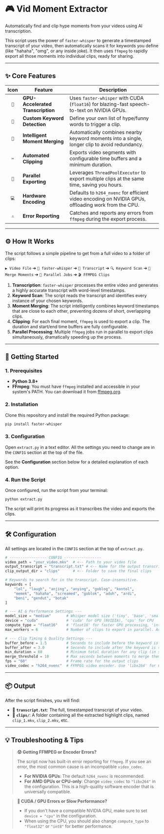 # 🎮 Vid Moment Extractor

Automatically find and clip hype moments from your videos using AI transcription.

This script uses the power of `faster-whisper` to generate a timestamped transcript of your video, then automatically scans it for keywords you define (like "hahaha", "omg", or any inside joke). It then uses `ffmpeg` to rapidly export all those moments into individual clips, ready for sharing.

---

## ✨ Core Features

| Icon | Feature | Description |
| :--: | --------------------------- | ------------------------------------------------------------------------------------------------- |
| `🚀` | **GPU-Accelerated Transcription** | Uses `faster-whisper` with CUDA (`float16`) for blazing-fast speech-to-text on NVIDIA GPUs. |
| `🎯` | **Custom Keyword Detection** | Define your own list of hype/funny words to trigger a clip. |
| `🤝` | **Intelligent Moment Merging** | Automatically combines nearby keyword moments into a single, longer clip to avoid redundancy. |
| `✂️` | **Automated Clipping** | Exports video segments with configurable time buffers and a minimum duration. |
| `🧵` | **Parallel Exporting** | Leverages `ThreadPoolExecutor` to export multiple clips at the same time, saving you hours. |
| `💻` | **Hardware Encoding** | Defaults to `h264_nvenc` for efficient video encoding on NVIDIA GPUs, offloading work from the CPU. |
| `⚠️` | **Error Reporting** | Catches and reports any errors from `ffmpeg` during the export process. |

---

## ⚙️ How It Works

The script follows a simple pipeline to get from a full video to a folder of clips:

`▶️ Video File` ➔ `🧠 faster-whisper` ➔ `📝 Transcript` ➔ `🔍 Keyword Scan` ➔ `🤝 Merge Moments` ➔ `🚀 Parallel Jobs` ➔ `🎬 FFMPEG Clips`

1.  **Transcription**: `faster-whisper` processes the entire video and generates a highly accurate transcript with word-level timestamps.
2.  **Keyword Scan**: The script reads the transcript and identifies every instance of your chosen keywords.
3.  **Moment Merging**: The script intelligently combines keyword timestamps that are close to each other, preventing dozens of short, overlapping clips.
4.  **Clipping**: For each final moment, `ffmpeg` is used to export a clip. The duration and start/end time buffers are fully configurable.
5.  **Parallel Processing**: Multiple `ffmpeg` jobs run in parallel to export clips simultaneously, dramatically speeding up the process.

---

## 🚀 Getting Started

### 1. Prerequisites

-   **Python 3.8+**
-   **FFmpeg**: You must have `ffmpeg` installed and accessible in your system's PATH. You can download it from [ffmpeg.org](https://ffmpeg.org/download.html).

### 2. Installation

Clone this repository and install the required Python package:

```bash
pip install faster-whisper
```

### 3. Configuration

Open `extract.py` in a text editor. All the settings you need to change are in the `CONFIG` section at the top of the file.

See the **Configuration** section below for a detailed explanation of each option.

### 4. Run the Script

Once configured, run the script from your terminal:

```bash
python extract.py
```

The script will print its progress as it transcribes the video and exports the clips.

---

## 🛠️ Configuration

All settings are located in the `CONFIG` section at the top of `extract.py`.

```python
# ----------------- CONFIG -----------------
video_path = "your_video.mkv"  # <-- Path to your video file
output_transcript = "transcript.txt" # <-- Name for the output transcript file
clip_output_dir = "clips"      # <-- Folder to save the final clips

# Keywords to search for in the transcript. Case-insensitive.
keywords = [
    "lol", "laugh", "anjing", "anying", "goblog", "kontol",
    "memek", "hahaha", "screamed", "goblok", "aduh", "ardi",
    "beni", "gendut", "botak"
]

# --- AI & Performance Settings ---
model_size = "medium"       # Whisper model size ('tiny', 'base', 'small', 'medium', 'large-v3')
device = "cuda"             # 'cuda' for GPU (NVIDIA), 'cpu' for CPU
compute_type = "float16"    # 'float16' for faster GPU processing, 'int8' or 'float32' for CPU
max_workers = 6             # Number of clips to export in parallel. Adjust based on your CPU cores.

# --- Clip Timing & Quality Settings ---
buffer_before = 1.5         # Seconds to include before the keyword is spoken
buffer_after = 3.0          # Seconds to include after the keyword is spoken
min_duration = 60           # Minimum total duration for any clip (in seconds)
merge_threshold = 10        # Max seconds between moments to merge them into one clip
fps = "60"                  # Frame rate for the output clips
video_codec = "h264_nvenc"  # FFMPEG video encoder. Use 'libx264' for CPU.
```

---

## 📦 Output

After the script finishes, you will find:

-   📄 **`transcript.txt`**: The full, timestamped transcript of your video.
-   📁 **`clips/`**: A folder containing all the extracted highlight clips, named `clip_1.mkv`, `clip_2.mkv`, etc.

---

## 💡 Troubleshooting & Tips

> **😟 Getting FFMPEG or Encoder Errors?**
>
> The script now has built-in error reporting for `ffmpeg`. If you see an error, the most common cause is an incompatible `video_codec`.
>
> -   **For NVIDIA GPUs**: The default `h264_nvenc` is recommended.
> -   **For AMD GPUs or CPU-only**: Change `video_codec` to `"libx264"` in the configuration. This is a high-quality software encoder that is universally compatible.

> **🤔 CUDA / GPU Errors or Slow Performance?**
>
> -   If you don't have a compatible NVIDIA GPU, make sure to set `device = "cpu"` in the configuration.
> -   When using the CPU, you should also change `compute_type` to `"float32"` or `"int8"` for better performance.